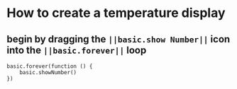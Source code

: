 # How to create a temperature display

## begin by dragging the ``||basic.show Number||`` icon into the ``||basic.forever||`` loop

```blocks
basic.forever(function () {
    basic.showNumber()
})
```
